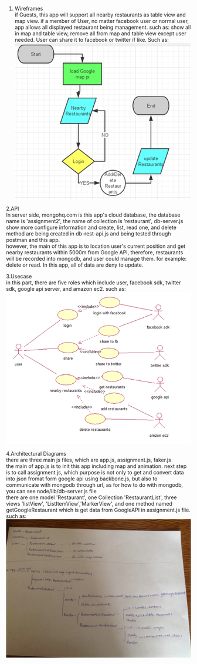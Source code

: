 1. Wireframes<br>
	if Guests, this app will support all nearby restaurants as table view and map view.
	if a member of User, no matter facebook user or normal user, app allows all displayed restaurant being management. such as: show all in map and table view, remove all from map and table view except user needed.
	User can share it to facebook or twitter if like. Such as:
	![ScreenShot](wireframes.png)


2.API<br>
	In server side, mongohq.com is this app's cloud database, the database name is 'assignment2', the name of collection is 'restaurant', db-server.js show more configure information and create, list, read one, and delete method are being created in db-rest-api.js and being tested through postman and this app.<br>
	however, the main of this app is to location user's current position and get nearby restaurants within 5000m from Google API, therefore, restaurants will be recorded into mongodb, and user could manage them. for example: delete or read. In this app, all of data are deny to update.

3.Usecase<br>
	in this part, there are five roles which include user, facebook sdk, twitter sdk, google api server, and amazon ec2. such as:
	![ScreenShot](usecase.png)


4.Architectural Diagrams<br>
  there are three main js files, which are app.js, assignment.js, faker.js<br>
  the main of app.js is to init this app including map and animation. next step is to call assignment.js, which purpose is not only to get and convert data into json fromat form google api using backbone.js, but also to communicate with mongodb through url, as for how to do with mongodb, you can see node/lib/db-server.js file<br>
  there are one model 'Restaurant', one Collection 'RestaurantList', three views 'listView', 'ListItemView','MarkerView', and one method named getGoogleRestaurant which is get data from GoogleAPI in assignment.js file. such as:
  ![ScreenShot](architecture.jpg)